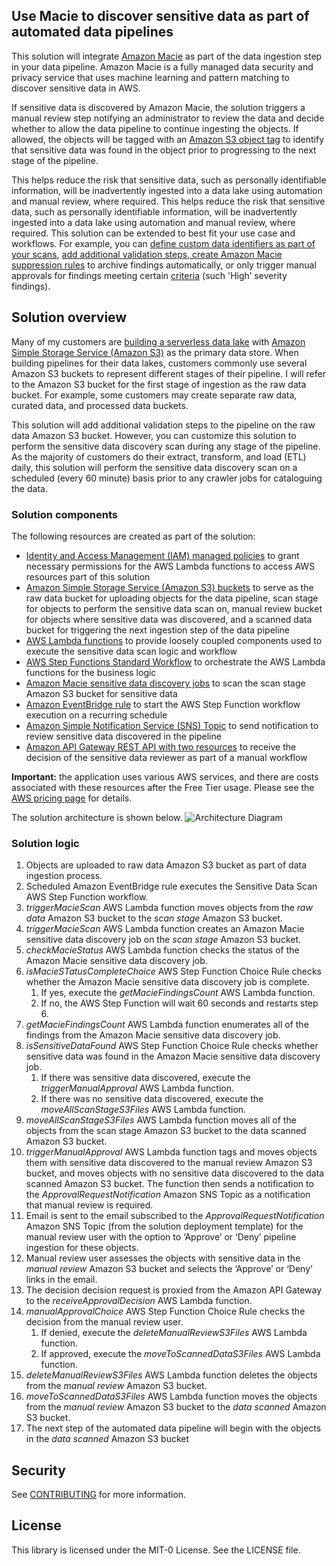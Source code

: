 ## Use Macie to discover sensitive data as part of  automated data pipelines

This solution will integrate [Amazon Macie](https://aws.amazon.com/macie/) as part of the data ingestion step in your data pipeline. Amazon Macie is a fully managed data security and privacy service that uses machine learning and pattern matching to discover sensitive data in AWS. 

If sensitive data is discovered by Amazon Macie, the solution triggers a manual review step notifying an administrator to review the data and decide whether to allow the data pipeline to continue ingesting the objects. If allowed, the objects will be tagged with an [Amazon S3 object tag](https://docs.aws.amazon.com/AmazonS3/latest/dev/object-tagging.html) to identify that sensitive data was found in the object prior to progressing to the next stage of the pipeline.

This helps reduce the risk that sensitive data, such as personally identifiable information, will be inadvertently ingested into a data lake using automation and manual review, where required. This helps reduce the risk that sensitive data, such as personally identifiable information, will be inadvertently ingested into a data lake using automation and manual review, where required. This solution can be extended to best fit your use case and workflows. For example, you can [define custom data identifiers as part of your scans](https://aws.amazon.com/blogs/security/discover-sensitive-data-by-using-custom-data-identifiers-with-amazon-macie/), [add additional validation steps, create Amazon Macie suppression rules](https://docs.aws.amazon.com/macie/latest/user/findings-suppression.html) to archive findings automatically, or only trigger manual approvals for findings meeting certain [criteria](https://docs.aws.amazon.com/macie/latest/APIReference/findings.html#findings-prop-listfindingsrequest-findingcriteria) (such 'High’ severity findings).

## Solution overview

Many of my customers are [building a serverless data lake](https://aws.amazon.com/blogs/big-data/build-and-automate-a-serverless-data-lake-using-an-aws-glue-trigger-for-the-data-catalog-and-etl-jobs/) with [Amazon Simple Storage Service (Amazon S3)](https://aws.amazon.com/s3/) as the primary data store. When building pipelines for their data lakes, customers commonly use several Amazon S3 buckets to represent different stages of their pipeline. I will refer to the Amazon S3 bucket for the first stage of ingestion as the raw data bucket. For example, some customers may create separate raw data, curated data, and processed data buckets. 

This solution will add additional validation steps to the pipeline on the raw data Amazon S3 bucket. However, you can customize this solution to perform the sensitive data discovery scan during any stage of the pipeline. As the majority of customers do their extract, transform, and load (ETL) daily, this solution will perform the sensitive data discovery scan on a scheduled (every 60 minute) basis prior to any crawler jobs for cataloguing the data. 

### Solution components

The following resources are created as part of the solution:

* [Identity and Access Management (IAM) managed policies](https://docs.aws.amazon.com/IAM/latest/UserGuide/access_policies_managed-vs-inline.html) to grant necessary permissions for the AWS Lambda functions to access AWS resources part of this solution
* [Amazon Simple Storage Service (Amazon S3) buckets](https://docs.aws.amazon.com/AmazonS3/latest/dev/UsingBucket.html) to serve as the raw data bucket for uploading objects for the data pipeline, scan stage for objects to perform the sensitive data scan on, manual review bucket for objects where sensitive data was discovered, and a scanned data bucket for triggering the next ingestion step of the data pipeline
* [AWS Lambda functions](https://docs.aws.amazon.com/lambda/latest/dg/welcome.html) to provide loosely coupled components used to execute the sensitive data scan logic and workflow
* [AWS Step Functions Standard Workflow](https://docs.aws.amazon.com/step-functions/latest/dg/concepts-standard-vs-express.html) to orchestrate the AWS Lambda functions for the business logic
* [Amazon Macie sensitive data discovery jobs](https://docs.aws.amazon.com/macie/latest/user/discovery-jobs.html) to scan the scan stage Amazon S3 bucket for sensitive data 
* [Amazon EventBridge rule](https://docs.aws.amazon.com/eventbridge/latest/userguide/create-eventbridge-scheduled-rule.html) to start the AWS Step Function workflow execution on a recurring schedule
* [Amazon Simple Notification Service (SNS) Topic](https://docs.aws.amazon.com/sns/latest/dg/sns-tutorial-create-topic.html) to send notification to review sensitive data discovered in the pipeline
* [Amazon API Gateway REST API with two resources](https://docs.aws.amazon.com/apigateway/latest/developerguide/how-to-create-api.html) to receive the decision of the sensitive data reviewer as part of a manual workflow

**Important:** the application uses various AWS services, and there are costs associated with these resources after the Free Tier usage. Please see the [AWS pricing page](https://aws.amazon.com/pricing/) for details.

The solution architecture is shown below.
![Architecture Diagram](https://github.com/aws-samples/amazonmacie-datapipeline-scan/blob/master/Macie%20Data%20Pipeline.png)

### Solution logic

1. Objects are uploaded to raw data Amazon S3 bucket as part of data ingestion process.
2. Scheduled Amazon EventBridge rule executes the Sensitive Data Scan AWS Step Function workflow.
3. *triggerMacieScan* AWS Lambda function moves objects from the *raw data* Amazon S3 bucket to the *scan stage* Amazon S3 bucket.
4. *triggerMacieScan* AWS Lambda function creates an Amazon Macie sensitive data discovery job on the *scan stage* Amazon S3 bucket.
5. *checkMacieStatus* AWS Lambda function checks the status of the Amazon Macie sensitive data discovery job.
6. *isMacieSTatusCompleteChoice* AWS Step Function Choice Rule checks whether the Amazon Macie sensitive data discovery job is complete.
    1. If yes, execute the *getMacieFindingsCount* AWS Lambda function.
    2. If no, the AWS Step Function will wait 60 seconds and restarts step 6.
7. *getMacieFindingsCount* AWS Lambda function enumerates all of the findings from the Amazon Macie sensitive data discovery job.
8. *isSensitiveDataFound* AWS Step Function Choice Rule checks whether sensitive data was found in the Amazon Macie sensitive data discovery job.
    1. If there was sensitive data discovered, execute the *triggerManualApproval* AWS Lambda function.
    2. If there was no sensitive data discovered, execute the *moveAllScanStageS3Files* AWS Lambda function.
9. *moveAllScanStageS3Files* AWS Lambda function moves all of the objects from the scan stage Amazon S3 bucket to the data scanned Amazon S3 bucket.
10. *triggerManualApproval* AWS Lambda function tags and moves objects them with sensitive data discovered to the manual review Amazon S3 bucket, and moves objects with no sensitive data discovered to the data scanned Amazon S3 bucket. The function then sends a notification to the *ApprovalRequestNotification* Amazon SNS Topic as a notification that manual review is required.
11. Email is sent to the email subscribed to the *ApprovalRequestNotification* Amazon SNS Topic (from the solution deployment template) for the manual review user with the option to ‘Approve’ or ‘Deny’ pipeline ingestion for these objects.
12. Manual review user assesses the objects with sensitive data in the *manual review* Amazon S3 bucket and selects the ‘Approve’ or ‘Deny’ links in the email.
13. The decision decision request is proxied from the Amazon API Gateway to the *receiveApprovalDecision* AWS Lambda function.
14. *manualApprovalChoice* AWS Step Function Choice Rule checks the decision from the manual review user.
    1. If denied, execute the *deleteManualReviewS3Files* AWS Lambda function.
    2. If approved, execute the *moveToScannedDataS3Files* AWS Lambda function.
15. *deleteManualReviewS3Files* AWS Lambda function deletes the objects from the *manual review* Amazon S3 bucket.
16. *moveToScannedDataS3Files* AWS Lambda function moves the objects from the *manual review* Amazon S3 bucket to the *data scanned* Amazon S3 bucket.
17. The next step of the automated data pipeline will begin with the objects in the *data scanned* Amazon S3 bucket


## Security

See [CONTRIBUTING](CONTRIBUTING.md#security-issue-notifications) for more information.

## License

This library is licensed under the MIT-0 License. See the LICENSE file.

